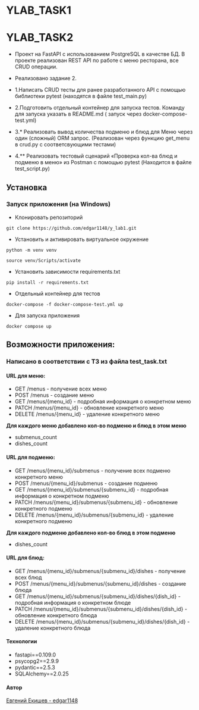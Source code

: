 # YLAB_TASK1 
# YLAB_TASK2

- Проект на FastAPI с использованием PostgreSQL в качестве БД. В проекте реализован REST API по работе с меню ресторана, все CRUD операции.

- Реализовано задание 2.

- 1.Написать CRUD тесты для ранее разработанного API с помощью библиотеки pytest
(находятся в файле test_main.py)
- 2.Подготовить отдельный контейнер для запуска тестов. Команду для запуска указать в README.md
( запуск через docker-compose-test.yml)
- 3.* Реализовать вывод количества подменю и блюд для Меню через один (сложный) ORM запрос.
(Реализован через функцию get_menu в crud.py с соответсвующими тестами)
- 4.** Реализовать тестовый сценарий «Проверка кол-ва блюд и подменю в меню» из Postman с помощью pytest
(Находится в файле test_script.py)


## Установка

### Запуск приложения (на Windows)

- Клонировать репозиторий

```
git clone https://github.com/edgar1148/y_lab1.git
```

- Установить и активировать виртуальное окружение

```
python -m venv venv
```

```
source venv/Scripts/activate
```

- Установить зависимости requirements.txt

```
pip install -r requirements.txt
```

- Отдельный контейнер для тестов

```
docker-compose -f docker-compose-test.yml up
```

- Для запуска приложения

```
docker compose up
```


## Возможности приложения:

### Написано в соответствии с ТЗ из файла test_task.txt

#### URL для меню:
- GET /menus - получение всех меню
- POST /menus - создание меню
- GET /menus/{menu_id} - подробная информация о конкретном меню
- PATCH /menus/{menu_id} - обновление конкретного меню
- DELETE /menus/{menu_id} - удаление конкретного меню

**Для каждого меню добавлено кол-во подменю и блюд в этом меню**
- submenus_count
- dishes_count

#### URL для подменю:
- GET /menus/{menu_id}/submenus - получение всех подменю конкретного меню
- POST /menus/{menu_id}/submenus - создание подменю
- GET /menus/{menu_id}/submenus/{submenu_id} - подробная информация о конкретном подменю
- PATCH /menus/{menu_id}/submenus/{submenu_id} - обновление конкретного подменю
- DELETE /menus/{menu_id}/submenus/{submenu_id} - удаление конкретного подменю

**Для каждого подменю добавлено кол-во блюд в этом подменю**
- dishes_count

#### URL для блюд:
- GET /menus/{menu_id}/submenus/{submenu_id}/dishes - получение всех блюд
- POST /menus/{menu_id}/submenus/{submenu_id}/dishes - создание блюда
- GET /menus/{menu_id}/submenus/{submenu_id}/dishes/{dish_id} - подробная информация о конкретном блюде
- PATCH /menus/{menu_id}/submenus/{submenu_id}/dishes/{dish_id} - обновление конкретного блюда
- DELETE /menus/{menu_id}/submenus/{submenu_id}/dishes/{dish_id} - удаление конкретного блюда


#### Технологии
- fastapi==0.109.0
- psycopg2==2.9.9
- pydantic==2.5.3
- SQLAlchemy==2.0.25


#### Автор
[Евгений Екишев - edgar1148](https://github.com/edgar1148)